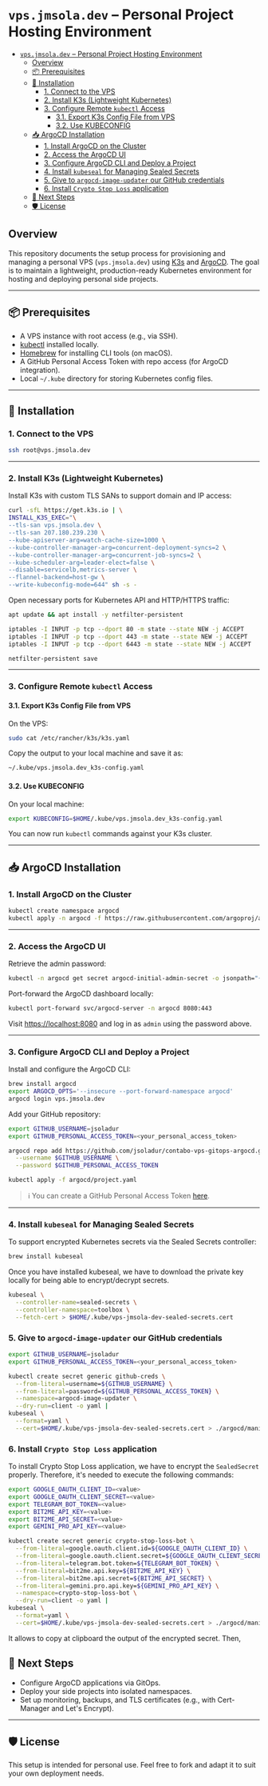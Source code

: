 # `vps.jmsola.dev` – Personal Project Hosting Environment

- [`vps.jmsola.dev` – Personal Project Hosting Environment](#vpsjmsoladev--personal-project-hosting-environment)
  - [Overview](#overview)
  - [📦 Prerequisites](#-prerequisites)
  - [🚀 Installation](#-installation)
    - [1. Connect to the VPS](#1-connect-to-the-vps)
    - [2. Install K3s (Lightweight Kubernetes)](#2-install-k3s-lightweight-kubernetes)
    - [3. Configure Remote `kubectl` Access](#3-configure-remote-kubectl-access)
      - [3.1. Export K3s Config File from VPS](#31-export-k3s-config-file-from-vps)
      - [3.2. Use KUBECONFIG](#32-use-kubeconfig)
  - [📥 ArgoCD Installation](#-argocd-installation)
    - [1. Install ArgoCD on the Cluster](#1-install-argocd-on-the-cluster)
    - [2. Access the ArgoCD UI](#2-access-the-argocd-ui)
    - [3. Configure ArgoCD CLI and Deploy a Project](#3-configure-argocd-cli-and-deploy-a-project)
    - [4. Install `kubeseal` for Managing Sealed Secrets](#4-install-kubeseal-for-managing-sealed-secrets)
    - [5. Give to `argocd-image-updater` our GitHub credentials](#5-give-to-argocd-image-updater-our-github-credentials)
    - [6. Install `Crypto Stop Loss` application](#6-install-crypto-stop-loss-application)
  - [🧭 Next Steps](#-next-steps)
  - [🛡️ License](#️-license)


## Overview

This repository documents the setup process for provisioning and managing a personal VPS (`vps.jmsola.dev`) using [K3s](https://k3s.io/) and [ArgoCD](https://argo-cd.readthedocs.io/en/stable/). The goal is to maintain a lightweight, production-ready Kubernetes environment for hosting and deploying personal side projects.

---

## 📦 Prerequisites

- A VPS instance with root access (e.g., via SSH).
- [kubectl](https://kubernetes.io/docs/tasks/tools/) installed locally.
- [Homebrew](https://brew.sh) for installing CLI tools (on macOS).
- A GitHub Personal Access Token with repo access (for ArgoCD integration).
- Local `~/.kube` directory for storing Kubernetes config files.

---

## 🚀 Installation

### 1. Connect to the VPS

```bash
ssh root@vps.jmsola.dev
```

---

### 2. Install K3s (Lightweight Kubernetes)

Install K3s with custom TLS SANs to support domain and IP access:

```bash
curl -sfL https://get.k3s.io | \
INSTALL_K3S_EXEC="\
--tls-san vps.jmsola.dev \
--tls-san 207.180.239.230 \
--kube-apiserver-arg=watch-cache-size=1000 \
--kube-controller-manager-arg=concurrent-deployment-syncs=2 \
--kube-controller-manager-arg=concurrent-job-syncs=2 \
--kube-scheduler-arg=leader-elect=false \
--disable=servicelb,metrics-server \
--flannel-backend=host-gw \
--write-kubeconfig-mode=644" sh -s -
```

Open necessary ports for Kubernetes API and HTTP/HTTPS traffic:

```bash
apt update && apt install -y netfilter-persistent

iptables -I INPUT -p tcp --dport 80 -m state --state NEW -j ACCEPT
iptables -I INPUT -p tcp --dport 443 -m state --state NEW -j ACCEPT
iptables -I INPUT -p tcp --dport 6443 -m state --state NEW -j ACCEPT

netfilter-persistent save
```

---

### 3. Configure Remote `kubectl` Access

#### 3.1. Export K3s Config File from VPS

On the VPS:

```bash
sudo cat /etc/rancher/k3s/k3s.yaml
```

Copy the output to your local machine and save it as:

```bash
~/.kube/vps.jmsola.dev_k3s-config.yaml
```

#### 3.2. Use KUBECONFIG

On your local machine:

```bash
export KUBECONFIG=$HOME/.kube/vps.jmsola.dev_k3s-config.yaml
```

You can now run `kubectl` commands against your K3s cluster.

---

## 📥 ArgoCD Installation

### 1. Install ArgoCD on the Cluster

```bash
kubectl create namespace argocd
kubectl apply -n argocd -f https://raw.githubusercontent.com/argoproj/argo-cd/stable/manifests/install.yaml
```

---

### 2. Access the ArgoCD UI

Retrieve the admin password:

```bash
kubectl -n argocd get secret argocd-initial-admin-secret -o jsonpath="{.data.password}" | base64 -d | pbcopy
```

Port-forward the ArgoCD dashboard locally:

```bash
kubectl port-forward svc/argocd-server -n argocd 8080:443
```

Visit [https://localhost:8080](https://localhost:8080) and log in as `admin` using the password above.

---

### 3. Configure ArgoCD CLI and Deploy a Project

Install and configure the ArgoCD CLI:

```bash
brew install argocd
export ARGOCD_OPTS='--insecure --port-forward-namespace argocd'
argocd login vps.jmsola.dev
```

Add your GitHub repository:

```bash
export GITHUB_USERNAME=jsoladur
export GITHUB_PERSONAL_ACCESS_TOKEN=<your_personal_access_token>

argocd repo add https://github.com/jsoladur/contabo-vps-gitops-argocd.git \
  --username $GITHUB_USERNAME \
  --password $GITHUB_PERSONAL_ACCESS_TOKEN

kubectl apply -f argocd/project.yaml
```

> ℹ️ You can create a GitHub Personal Access Token [here](https://docs.github.com/en/authentication/keeping-your-account-and-data-secure/managing-your-personal-access-tokens).

---

### 4. Install `kubeseal` for Managing Sealed Secrets

To support encrypted Kubernetes secrets via the Sealed Secrets controller:

```bash
brew install kubeseal
```

Once you have installed kubeseal, we have to download the private key locally for being able to encrypt/decrypt secrets. 

```bash
kubeseal \
  --controller-name=sealed-secrets \
  --controller-namespace=toolbox \
  --fetch-cert > $HOME/.kube/vps-jmsola-dev-sealed-secrets.cert
```


### 5. Give to `argocd-image-updater` our GitHub credentials

```bash
export GITHUB_USERNAME=jsoladur
export GITHUB_PERSONAL_ACCESS_TOKEN=<your_personal_access_token>

kubectl create secret generic github-creds \
  --from-literal=username=${GITHUB_USERNAME} \
  --from-literal=password=${GITHUB_PERSONAL_ACCESS_TOKEN} \
  --namespace=argocd-image-updater \
  --dry-run=client -o yaml |
kubeseal \
  --format=yaml \
  --cert=$HOME/.kube/vps-jmsola-dev-sealed-secrets.cert > ./argocd/manifests/argocd-image-updater/base/github-creds-secret.yaml
```

### 6. Install `Crypto Stop Loss` application

To install Crypto Stop Loss application, we have to encrypt the `SealedSecret` properly. Therefore, it's needed to execute the following commands: 

```bash
export GOOGLE_OAUTH_CLIENT_ID=<value>
export GOOGLE_OAUTH_CLIENT_SECRET=<value>
export TELEGRAM_BOT_TOKEN=<value>
export BIT2ME_API_KEY=<value>
export BIT2ME_API_SECRET=<value>
export GEMINI_PRO_API_KEY=<value>

kubectl create secret generic crypto-stop-loss-bot \
  --from-literal=google.oauth.client.id=${GOOGLE_OAUTH_CLIENT_ID} \
  --from-literal=google.oauth.client.secret=${GOOGLE_OAUTH_CLIENT_SECRET} \
  --from-literal=telegram.bot.token=${TELEGRAM_BOT_TOKEN} \
  --from-literal=bit2me.api.key=${BIT2ME_API_KEY} \
  --from-literal=bit2me.api.secret=${BIT2ME_API_SECRET} \
  --from-literal=gemini.pro.api.key=${GEMINI_PRO_API_KEY} \
  --namespace=crypto-stop-loss-bot \
  --dry-run=client -o yaml |
kubeseal \
  --format=yaml \
  --cert=$HOME/.kube/vps-jmsola-dev-sealed-secrets.cert > ./argocd/manifests/crypto-stop-loss-bot/base/secret.yaml
```

It allows to copy at clipboard the output of the encrypted secret. Then, 

## 🧭 Next Steps

- Configure ArgoCD applications via GitOps.
- Deploy your side projects into isolated namespaces.
- Set up monitoring, backups, and TLS certificates (e.g., with Cert-Manager and Let's Encrypt).

---

## 🛡️ License

This setup is intended for personal use. Feel free to fork and adapt it to suit your own deployment needs.
